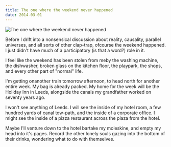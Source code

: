 ```yaml
---
title: The one where the weekend never happened
date: 2014-03-01
---
```


![The one where the weekend never happened](https://source.unsplash.com/DWyRC2juMgs/1600x900)

Before I drift into a nonsensical discussion about reality, causality, parallel universes, and all sorts of other clap-trap, ofcourse the weekend happened. I just didn't have much of a participatory (is that a word?) role in it.

I feel like the weekend has been stolen from meby the washing machine, the dishwasher, broken glass on the kitchen floor, the playpark, the shops, and every other part of "normal" life.

I'm getting onanother train tomorrow afternoon, to head north for another entire week. My bag is already packed. My home for the week will be the Holiday Inn in Leeds, alongside the canals my grandfather worked on seventy years ago.

I won't see anything of Leeds. I will see the inside of my hotel room, a few hundred yards of canal tow-path, and the inside of a corporate office. I might see the inside of a pizza restaurant across the plaza from the hotel.

Maybe I'll venture down to the hotel bartake my moleskine, and empty my head into it's pages. Record the other lonely souls gazing into the bottom of their drinks, wondering what to do with themselves.